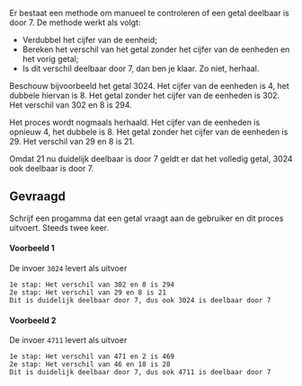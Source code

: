 Er bestaat een methode om manueel te controleren of een getal deelbaar is door 7. De methode werkt als volgt:

- Verdubbel het cijfer van de eenheid;
- Bereken het verschil van het getal zonder het cijfer van de eenheden en het vorig getal;
- Is dit verschil deelbaar door 7, dan ben je klaar. Zo niet, herhaal.

Beschouw bijvoorbeeld het getal 3024. Het cijfer van de eenheden is 4, het dubbele hiervan is 8. Het getal zonder het cijfer van de eenheden is 302. Het verschil van 302 en 8 is 294.

Het proces wordt nogmaals herhaald. Het cijfer van de eenheden is opnieuw 4, het dubbele is 8. Het getal zonder het cijfer van de eenheden is 29. Het verschil van 29 en 8 is 21. 

Omdat 21 nu duidelijk deelbaar is door 7 geldt er dat het volledig getal, 3024 ook deelbaar is door 7.

## Gevraagd
Schrijf een progamma dat een getal vraagt aan de gebruiker en dit proces uitvoert. Steeds twee keer.

#### Voorbeeld 1
De invoer `3024` levert als uitvoer
```
1e stap: Het verschil van 302 en 8 is 294
2e stap: Het verschil van 29 en 8 is 21
Dit is duidelijk deelbaar door 7, dus ook 3024 is deelbaar door 7
```

#### Voorbeeld 2
De invoer `4711` levert als uitvoer
```
1e stap: Het verschil van 471 en 2 is 469
2e stap: Het verschil van 46 en 18 is 28
Dit is duidelijk deelbaar door 7, dus ook 4711 is deelbaar door 7
```

